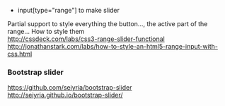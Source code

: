 * input[type="range"] to make slider

Partial support to style everything the button..., the active part of the range... 
How to style them   
http://cssdeck.com/labs/css3-range-slider-functional   
http://jonathanstark.com/labs/how-to-style-an-html5-range-input-with-css.html

### Bootstrap slider
https://github.com/seiyria/bootstrap-slider
http://seiyria.github.io/bootstrap-slider/
